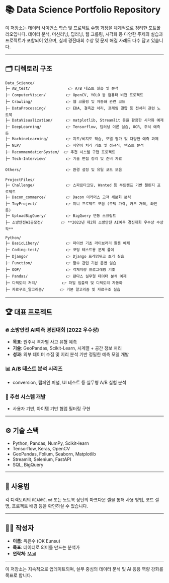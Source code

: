 # 📚 Data Science Portfolio Repository

이 저장소는 데이터 사이언스 학습 및 프로젝트 수행 과정을 체계적으로 정리한 포트폴리오입니다. 데이터 분석, 머신러닝, 딥러닝, 웹 크롤링, 시각화 등 다양한 주제의 실습과 프로젝트가 포함되어 있으며, 실제 경진대회 수상 및 문제 해결 사례도 다수 담고 있습니다.

---

## 🗂️ 디렉토리 구조

```
Data_Science/
├─ AB_test/                 👉 A/B 테스트 실습 및 분석
├─ ComputerVision/         👉 OpenCV, YOLO 등 컴퓨터 비전 프로젝트
├─ Crawling/               👉 웹 크롤링 및 자동화 관련 코드
├─ DataProcessing/         👉 EDA, 결측값 처리, 프레임 결합 등 전처리 관련 노트북
├─ DataVisualization/      👉 matplotlib, Streamlit 등을 활용한 시각화 예제
├─ DeepLearning/           👉 Tensorflow, 딥러닝 이론 실습, OCR, 주식 예측 등
├─ MachineLearning/        👉 지도/비지도 학습, 모델 평가 및 다양한 예측 과제
├─ NLP/                    👉 자연어 처리 기초 및 정규식, 텍스트 분석
├─ RecommendationSystem/  👉 추천 시스템 구현 프로젝트
├─ Tech-Interview/         👉 기술 면접 정리 및 준비 자료

Others/                    👉 환경 설정 및 유틸 코드 모음

ProjectFiles/
├─ Challenge/              👉 스파르타코딩, Wanted 등 부트캠프 기반 챌린지 프로젝트
├─ Dacon_commerce/         👉 Dacon 이커머스 고객 세분화 분석
├─ ToyProject/             👉 미니 프로젝트 모음 (주택 가격, 카드 거래, 와인 등)
├─ UploadBigQuery/         👉 BigQuery 연동 스크립트
├─ 소방안전AI공모전/        👉 **2022년 제2회 소방안전 AI예측 경진대회 우수상 수상작**

Python/
├─ BasicLibery/            👉 파이썬 기초 라이브러리 활용 예제
├─ Coding-test/            👉 코딩 테스트용 문제 풀이
├─ Django/                 👉 Django 프레임워크 초기 실습
├─ Function/               👉 함수 관련 기본 문법 실습
├─ OOP/                    👉 객체지향 프로그래밍 기초
├─ Pandas/                 👉 판다스 실무형 데이터 분석 예제
├─ 디렉토리 처리/           👉 파일 입출력 및 디렉토리 자동화
├─ 자료구조_알고리즘/       👉 기본 알고리즘 및 자료구조 실습
```

---

## 🏆 대표 프로젝트

### 🔥 소방안전 AI예측 경진대회 (2022 우수상)
- **목표**: 원주시 격자별 사고 유형 예측
- **기술**: GeoPandas, Scikit-Learn, 시계열 + 공간 정보 처리
- **성과**: 외부 데이터 수집 및 지리 분석 기반 정밀한 예측 모델 개발

### 📊 A/B 테스트 분석 시리즈
- conversion, 캠페인 퍼널, UI 테스트 등 실무형 A/B 실험 분석

### 🎯 추천 시스템 개발
- 사용자 기반, 아이템 기반 협업 필터링 구현

---

## ⚙️ 기술 스택

- Python, Pandas, NumPy, Scikit-learn
- Tensorflow, Keras, OpenCV
- GeoPandas, Folium, Seaborn, Matplotlib
- Streamlit, Selenium, FastAPI
- SQL, BigQuery

---

## 📎 사용법

각 디렉토리의 `README.md` 또는 노트북 상단의 마크다운 셀을 통해 사용 방법, 코드 설명, 프로젝트 배경 등을 확인하실 수 있습니다.

---

## 🙋‍♂️ 작성자

- **이름**: 옥은수 (OK Eunsu)
- **목표**: 데이터로 의미를 만드는 분석가
- **연락처**: [Mail](esok0617@gmail.com)

---

이 저장소는 지속적으로 업데이트되며, 실무 중심의 데이터 분석 및 AI 응용 역량 강화를 목표로 합니다.
